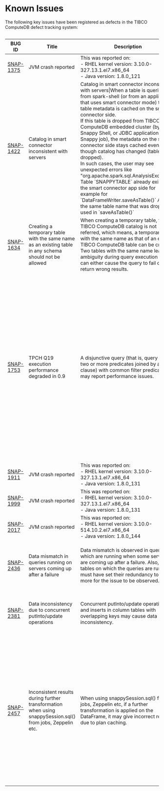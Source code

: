 # Known Issues 
The following key issues have been registered as defects in the TIBCO ComputeDB defect tracking system:

<table align="left">
<colgroup>
<col width="25%" />
<col width="25%" />
<col width="25%" />
<col width="25%" />
</colgroup>
<thead>
<tr class="header">
<th>BUG ID</th>
<th>Title</th>
<th>Description</th>
<th>Workaround</th>
</tr>
</thead>
<tbody>
<tr class="odd">
<td><a href="https://jira.snappydata.io/browse/SNAP-1375">SNAP-1375</a></td>
<td>JVM crash reported</td>
<td>This was reported on: <br> - RHEL kernel version: 3.10.0-327.13.1.el7.x86_64 <br> - Java version: 1.8.0_121</td>
<td>To resolve this, use: </br> - RHEL kernel version: 3.10.0-693.2.2.el7.x86_64 </br> - Java version: 1.8.0_144</td>
</tr>
<tr class="odd">
<td><a href="https://jira.snappydata.io/browse/SNAP-1422">SNAP-1422</a></td>
<td>Catalog in smart connector inconsistent with servers</td>
<td>Catalog in smart connector inconsistent with servers|When a table is queried from spark-shell (or from an application that uses smart connector mode) the table metadata is cached on the smart connector side. </br>If this table is dropped from TIBCO ComputeDB embedded cluster (by using Snappy Shell, or JDBC application, or a Snappy job), the metadata on the smart connector side stays cached even though catalog has changed (table is dropped). </br>In such cases, the user may see unexpected errors like "org.apache.spark.sql.AnalysisException: Table `SNAPPYTABLE` already exists"  in the smart connector app side for example for `DataFrameWriter.saveAsTable()` API if the same table name that was dropped is used in `saveAsTable()`</td>
<td> 
1. User may either create a new Snappy Session in such scenarios </br>OR </br> 
2. Invalidate the cache on the Smart Connector mode, for example by calling </br>  `snappy.sessionCatalog.invalidateAll()`</td>
</tr>
<tr class="even">
<td><a href="https://jira.snappydata.io/browse/SNAP-1634">SNAP-1634</a></td>
<td>Creating a temporary table with the same name as an existing table in any schema should not be allowed</td>
<td>When creating a temporary table, the TIBCO ComputeDB catalog is not referred, which means, a temporary table with the same name as that of an existing TIBCO ComputeDB table can be created. Two tables with the same name lead to ambiguity during query execution and can either cause the query to fail or return wrong results. </br></td>
<td> Ensure that you create temporary tables with a unique name. </td>
</tr>
<tr class="odd">
<td><a href="https://jira.snappydata.io/browse/SNAP-1753">SNAP-1753</a></td>
<td>TPCH Q19 execution performance degraded in 0.9</td>
<td>A disjunctive query (that is, query with two or more predicates joined by an OR clause) with common filter predicates may report performance issues.</td>
<td>To resolve this, the query should be rewritten in the following manner to achieve better performance:
<pre class="pre"><code>  
select
        sum(l_extendedprice) 
    from
        LINEITEM,
        PART
    where
        (
       p_partkey = l_partkey
       and p_size between 1 and 5
 and l_shipinstruct = 'DELIVER IN PERSON'
        )
        or
        (
       p_partkey = l_partkey
       and p_brand = 'Brand#?'
       and l_shipinstruct = 'DELIVER IN PERSON'
        )
</code></pre>
<pre class="pre"><code>
select
        sum(l_extendedprice)
    from
        LINEITEM,
        PART
    where
        ( p_partkey = l_partkey and l_shipinstruct = 'DELIVER IN PERSON') and 
        ( p_size between 1 and 5 or  p_brand = 'Brand#3')
</code></pre>
</td>
</tr>
<tr class="even">
<td><a href="https://jira.snappydata.io/browse/SNAP-1911">SNAP-1911</a></td>
<td>JVM crash reported</td>
<td>This was reported on: <br> -  RHEL kernel version: 3.10.0-327.13.1.el7.x86_64<br> - Java version: 1.8.0_131</td>
<td>To resolve this, use: </br> - RHEL kernel version: 3.10.0-693.2.2.el7.x86_64</br> - Java version: 1.8.0_144</td>
</tr>
<tr class="odd">
<td><a href="https://jira.snappydata.io/browse/SNAP-1999">SNAP-1999</a></td>
<td>JVM crash reported</td>
<td>This was reported on: <br> - RHEL kernel version: 3.10.0-327.13.1.el7.x86_64 <br> - Java version: 1.8.0_131</td>
<td>To resolve this, use: </br> - RHEL kernel version: 3.10.0-693.2.2.el7.x86_64 </br> - Java version: 1.8.0_144</td>
</tr>
<tr class="even">
<td><a href="https://jira.snappydata.io/browse/SNAP-2017">SNAP-2017</a></td>
<td>JVM crash reported</td>
<td>This was reported on: <br> - RHEL kernel version: 3.10.0-514.10.2.el7.x86_64 <br> - Java version: 1.8.0_144</td>
<td>To resolve this, use: </br> -  RHEL kernel version: 3.10.0-693.2.2.el7.x86_64 </br> - Java version: 1.8.0_144</td>
</tr>
<tr class="odd">
<td><a href="https://jira.snappydata.io/browse/SNAP-2436">SNAP-2436</a></td>
<td>Data mismatch in queries running on servers coming up after a failure</td>
<td>Data mismatch is observed in queries which are running when some servers are coming up after a failure. Also, the tables on which the queries are running must have set their redundancy to one or more for the issue to be observed. </td>
<td>This issue happens due to Spark retry mechanism with TIBCO ComputeDB tables. To avoid this issue, you can stop all the queries when one or more servers are coming up. If that is not feasible, you should configure the lead node with `spark.task.maxFailures = 0`; </td>
</tr>
<tr class="even">
<td><a href="https://jira.snappydata.io/browse/SNAP-2381">SNAP-2381</a></td>
<td>Data inconsistency due to concurrent putInto/update operations</td>
<td>Concurrent putInto/update operations and inserts in column tables with overlapping keys may cause data inconsistency.  </td>
<td>This problem is not seen when all the concurrent operations deal with different sets of rows. You can either ensure serialized mutable operations on column tables or these should be working on a distinct set of key columns.</td>
</tr>
<tr class="odd">
<td><a href="https://jira.snappydata.io/browse/SNAP-2457">SNAP-2457</a></td>
<td>Inconsistent results during further transformation when using snappySession.sql() from jobs, Zeppelin etc. </td>
<td>When using snappySession.sql() from jobs, Zeppelin etc, if a further transformation is applied on the DataFrame, it may give incorrect results due to plan caching.  </td>
<td>If you are using SnappyJobs and using snappySession.sql("sql string") you must ensure that further transformation is not done. For example:

<pre class="pre"><code>  
val df1 = snappySession.sql("sql string")
val df2 = df1.repartition(12) // modifying df1
df2.collect()
</code></pre>

The above operation will give inconsistent results, if you are using df2 further in your code.
To avoid this problem, you can use snappySession.sqlUncached("sql string"). For example:

<pre class="pre"><code> 
val df1 = snappySession.sqlUncached("sql string")
val df2 = df1.repartition(12) // modifying df1
df2.collect()
</code></pre></td>
</tr>

<!--
<tr class="even">
<td><a href="https://jira.snappydata.io/browse/SNAP-1153">SNAP-1153</a></td>
<td></td>
<td></td>
<td></td>
</tr>
-->
</table>

<!-- 
Format for new rows
<tr class="odd">
<td></td>
<td></td>
<td></td>
<td></td>
</tr>
<tr class="even">
<td></td>
<td></td>
<td></td>
<td></td>
</tr>
-->
